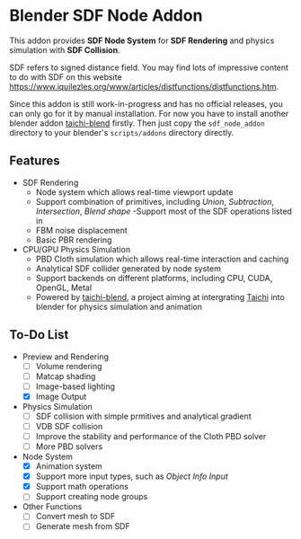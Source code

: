 # Blender SDF Node Addon
This addon provides **SDF Node System** for **SDF Rendering** and physics simulation with **SDF Collision**. 

SDF refers to signed distance field. You may find lots of impressive content to do with SDF on this website https://www.iquilezles.org/www/articles/distfunctions/distfunctions.htm.

Since this addon is still work-in-progress and has no official releases, you can only go for it by manual installation. For now you have to install another blender addon [taichi-blend](https://github.com/taichi-dev/taichi_blend) firstly. Then just copy the `sdf_node_addon` directory to your blender's `scripts/addons` directory directly.


## Features
- SDF Rendering
  - Node system which allows real-time viewport update
  - Support combination of primitives, including *Union*, *Subtraction*, *Intersection*, *Blend shape*
  -Support most of the SDF operations listed in 
  - FBM noise displacement
  - Basic PBR rendering
- CPU/GPU Physics Simulation
  - PBD Cloth simulation which allows real-time interaction and caching
  - Analytical SDF collider generated by node system
  - Support backends on different platforms, including CPU, CUDA, OpenGL, Metal
  - Powered by [taichi-blend](https://github.com/taichi-dev/taichi_blend), a project aiming at intergrating [Taichi](https://github.com/taichi-dev/taichi) into blender for physics simulation and animation

## To-Do List
* Preview and Rendering
  - [ ] Volume rendering
  - [ ] Matcap shading
  - [ ] Image-based lighting
  - [x] Image Output
* Physics Simulation
  - [ ] SDF collision with simple prmitives and analytical gradient
  - [ ] VDB SDF collision
  - [ ] Improve the stability and performance of the Cloth PBD solver
  - [ ] More PBD solvers
* Node System
  - [x] Animation system
  - [x] Support more input types, such as *Object Info Input*
  - [x] Support math operations
  - [ ] Support creating node groups
* Other Functions
  - [ ] Convert mesh to SDF
  - [ ] Generate mesh from SDF
